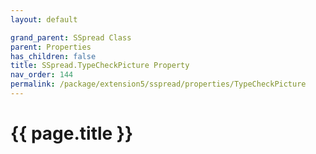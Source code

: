 ```yaml
---
layout: default

grand_parent: SSpread Class
parent: Properties
has_children: false
title: SSpread.TypeCheckPicture Property
nav_order: 144
permalink: /package/extension5/sspread/properties/TypeCheckPicture
---
```

# {{ page.title }}